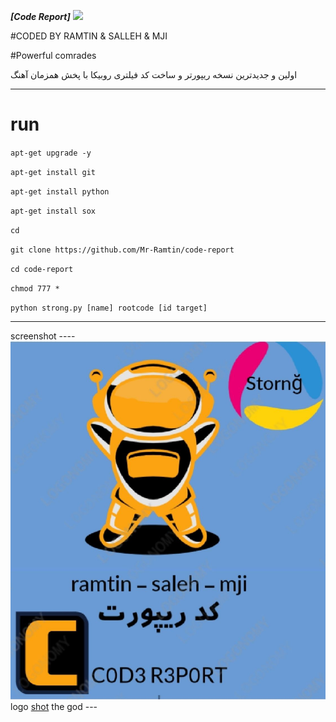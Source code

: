 ***[Code Report]*** ![](https://i.imgur.com/fe85aVR.png)

#CODED BY RAMTIN & SALLEH & MJI

#Powerful comrades

اولین و جدیدترین نسخه ریپورتر و ساخت کد فیلتری روبیکا با پخش همزمان آهنگ 

____________________
# run

`apt-get upgrade -y`

`apt-get install git`

`apt-get install python`

`apt-get install sox`

`cd`

`git clone https://github.com/Mr-Ramtin/code-report`

`cd code-report`

`chmod 777 *`

`python strong.py [name] rootcode [id target]`
___________________
screenshot ---- ![Screenshot](https://raw.githubusercontent.com/Mr-Ramtin/code-report/main/IMG_20220603_201941_949.jpg) logo [shot](https://raw.githubusercontent.com/Mr-Ramtin/Code-Report/main/IMG_20220603_201941_949.jpg) the god ---
